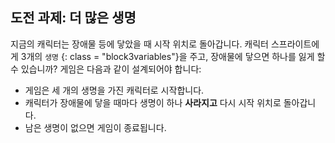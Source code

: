 ## 도전 과제: 더 많은 생명 

지금의 캐릭터는 장애물 등에 닿았을 때 시작 위치로 돌아갑니다. 캐릭터 스프라이트에게 3개의 `생명` {: class = "block3variables"}을 주고, 장애물에 닿으면 하나를 잃게 할 수 있습니까? 게임은 다음과 같이 설계되어야 합니다:

+ 게임은 세 개의 생명을 가진 캐릭터로 시작합니다.
+ 캐릭터가 장애물에 닿을 때마다 생명이 하나 **사라지고** 다시 시작 위치로 돌아갑니다.
+ 남은 생명이 없으면 게임이 종료됩니다.